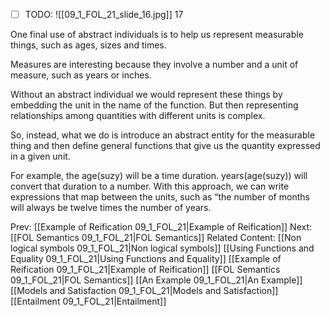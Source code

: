 ﻿- [ ] TODO:
![[09_1_FOL_21_slide_16.jpg]]
17

One final use of abstract individuals is to help us represent measurable things, such as ages, sizes and times.

Measures are interesting because they involve a number and a unit of measure, such as years or inches.

Without an abstract individual we would represent these things by embedding the unit in the name of the function. But then representing relationships among quantities with different units is complex.

So, instead, what we do is introduce an abstract entity for the measurable thing and then define general functions that give us the quantity expressed in a given unit.

For example, the age(suzy) will be a time duration. years(age(suzy)) will convert that duration to a number.
With this approach, we can write expressions that map between the units, such as “the number of months will always be twelve times the number of years.



Prev: [[Example of Reification 09_1_FOL_21|Example of Reification]]
Next: [[FOL Semantics 09_1_FOL_21|FOL Semantics]]
Related Content:
[[Non logical symbols 09_1_FOL_21|Non logical symbols]]
[[Using Functions and Equality 09_1_FOL_21|Using Functions and Equality]]
[[Example of Reification 09_1_FOL_21|Example of Reification]]
[[FOL Semantics 09_1_FOL_21|FOL Semantics]]
[[An Example 09_1_FOL_21|An Example]]
[[Models and Satisfaction 09_1_FOL_21|Models and Satisfaction]]
[[Entailment 09_1_FOL_21|Entailment]]